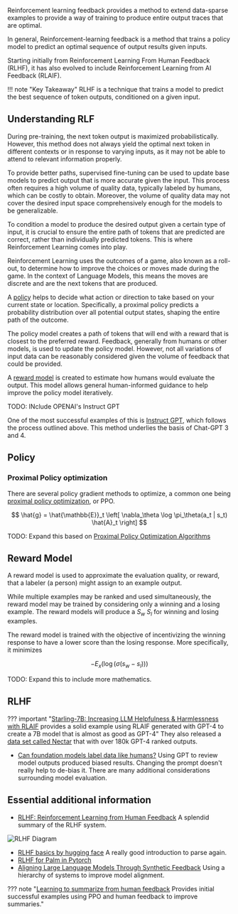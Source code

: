 Reinforcement learning feedback provides a method to extend data-sparse examples to provide a way of training to produce entire output traces that are optimal. 

In general, Reinforcement-learning feedback is a method that trains a policy model to predict an optimal sequence of output results given inputs. 

Starting initially from Reinforcement Learning From Human Feedback (RLHF), it has also evolved to include Reinforcement Learning from AI Feedback (RLAIF). 

!!! note "Key Takeaway"
    RLHF is a technique that trains a model to predict the best sequence of token outputs, conditioned on a given input. 

## Understanding RLF

During pre-training, the next token output is maximized probabilistically. However, this method does not always yield the optimal next token in different contexts or in response to varying inputs, as it may not be able to attend to relevant information properly. 

To provide better paths, supervised fine-tuning can be used to update base models to predict output that is more accurate given the input. This process often requires a high volume of quality data, typically labeled by humans, which can be costly to obtain. Moreover, the volume of quality data may not cover the desired input space comprehensively enough for the models to be generalizable. 

To condition a model to produce the desired output given a certain type of input, it is crucial to ensure the entire path of tokens that are predicted are correct, rather than individually predicted tokens. This is where Reinforcement Learning comes into play. 

Reinforcement Learning uses the outcomes of a game, also known as a roll-out, to determine how to improve the choices or moves made during the game. In the context of Language Models, this means the moves are discrete and are the next tokens that are produced. 

A [policy](#policy) helps to decide what action or direction to take based on your current state or location. Specifically, a proximal policy predicts a probability distribution over all potential output states, shaping the entire path of the outcome. 

The policy model creates a path of tokens that will end with a reward that is closest to the preferred reward. Feedback, generally from humans or other models, is used to update the policy model. However, not all variations of input data can be reasonably considered given the volume of feedback that could be provided. 

A [reward model](#reward-model) is created to estimate how humans would evaluate the output. This model allows general human-informed guidance to help improve the policy model iteratively. 

TODO: INclude OPENAI's Instruct GPT 

One of the most successful examples of this is [Instruct GPT](https://arxiv.org/pdf/2203.02155.pdf), which follows the process outlined above. This method underlies the basis of Chat-GPT 3 and 4. 

## Policy

### Proximal Policy optimization 

There are several policy gradient methods to optimize, a common one being [proximal policy optimization](#proximal-policy-optimization), or PPO. 

$$
\hat{g} = \hat{\mathbb{E}}_t \left[ \nabla_\theta \log \pi_\theta(a_t | s_t) \hat{A}_t \right]
$$

TODO: Expand this based on [Proximal Policy Optimization Algorithms](https://arxiv.org/pdf/1707.06347.pdf)

## Reward Model 

A reward model is used to approximate the evaluation quality, or reward, that a labeler (a person) might assign to an example output. 

While multiple examples may be ranked and used simultaneously, the reward model may be trained by considering only a winning and a losing example. The reward models will produce a $S_w$ $S_l$ for winning and losing examples. 

The reward model is trained with the objective of incentivizing the winning response to have a lower score than the losing response. More specifically, it minimizes 

$$
-E_x(\log(\sigma(s_w-s_l)))
$$

TODO: Expand this to include more mathematics. 

## RLHF

??? important "[Starling-7B: Increasing LLM Helpfulness & Harmlessness with RLAIF](https://starling.cs.berkeley.edu/) provides a solid example using RLAIF generated with GPT-4 to create a 7B model that is almost as good as GPT-4"
    They also released a [data set called Nectar](https://huggingface.co/datasets/berkeley-nest/Nectar) that with over 180k GPT-4 ranked outputs. 


- [Can foundation models label data like humans?](https://huggingface.co/blog/llm-leaderboard) Using GPT to review model outputs produced biased results. Changing the prompt doesn't really help to de-bias it. There are many additional considerations surrounding model evaluation.

## Essential additional information

- [RLHF: Reinforcement Learning from Human Feedback](https://huyenchip.com/2023/05/02/rlhf.html) A splendid summary of the RLHF system.


![RLHF Diagram](https://github.com/ianderrington/genai/assets/76016868/2fb5b4d5-ecc9-45b3-9d16-63fab4ab6db0)

- [RLHF basics by hugging face](https://huggingface.co/blog/rlhf) A really good introduction to parse again.
- [RLHF for Palm in Pytorch](https://github.com/lucidrains/PaLM-rlhf-pytorch)
- [Aligning Large Language Models Through Synthetic Feedback](https://arxiv.org/abs/2305.13735) Using a hierarchy of systems to improve model alignment.

??? note  "[Learning to summarize from human feedback](https://proceedings.neurips.cc/paper/2020/file/1f89885d556929e98d3ef9b86448f951-Paper.pdf) Provides initial successful examples using PPO and human feedback to improve summaries."
